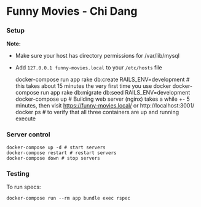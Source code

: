 # Funny Movies - Chi Dang

### Setup

**Note:**
* Make sure your host has directory permissions for /var/lib/mysql
* Add `127.0.0.1 funny-movies.local` to your `/etc/hosts` file

    docker-compose run app rake db:create RAILS_ENV=development # this takes about 15 minutes the very first time you use docker
    docker-compose run app rake db:migrate db:seed RAILS_ENV=development
    docker-compose up # Building web server (nginx) takes a while +- 5 minutes, then visit https://funny-movies.local/ or http://localhost:3001/
    docker ps # to verify that all three containers are up and running execute 

### Server control

    docker-compose up -d # start servers
    docker-compose restart # restart servers
    docker-compose down # stop servers

### Testing

To run specs:

    docker-compose run --rm app bundle exec rspec



